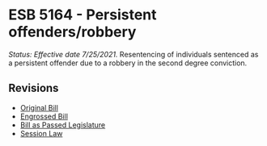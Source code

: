 # ESB 5164 - Persistent offenders/robbery
*Status: Effective date 7/25/2021.*
Resentencing of individuals sentenced as a persistent offender due to a robbery in the second degree conviction.

## Revisions
* [Original Bill](1/)
* [Engrossed Bill](1/)
* [Bill as Passed Legislature](1/)
* [Session Law](1/)